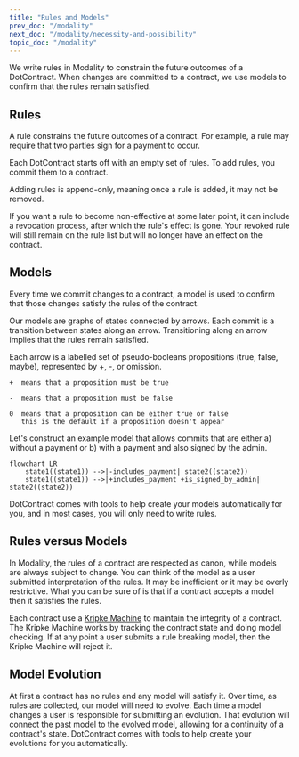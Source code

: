 ```yaml
---
title: "Rules and Models"
prev_doc: "/modality"
next_doc: "/modality/necessity-and-possibility"
topic_doc: "/modality"
---
```


We write rules in Modality to constrain the future outcomes of a DotContract. When changes are committed to a contract, we use models to confirm that the rules remain satisfied.

## Rules

A rule constrains the future outcomes of a contract. For example, a rule may require that two parties sign for a payment to occur.

Each DotContract starts off with an empty set of rules. To add rules, you commit them to a contract.

Adding rules is append-only, meaning once a rule is added, it may not be removed.

<note>
If you want a rule to become non-effective at some later point, it can include a revocation process, after which the rule's effect is gone. Your revoked rule will still remain on the rule list but will no longer have an effect on the contract.
</note>

## Models

Every time we commit changes to a contract, a model is used to confirm that those changes satisfy the rules of the contract.

Our models are graphs of states connected by arrows. Each commit is a transition between states along an arrow. Transitioning along an arrow implies that the rules remain satisfied.

Each arrow is a labelled set of pseudo-booleans propositions (true, false, maybe), represented by +, -, or omission.

<note>

```
+  means that a proposition must be true

-  means that a proposition must be false

0  means that a proposition can be either true or false
   this is the default if a proposition doesn't appear
```

</note>

Let's construct an example model that allows commits that are either a) without a payment or b) with a payment and also signed by the admin.

```mermaid
flowchart LR
    state1((state1)) -->|-includes_payment| state2((state2))
    state1((state1)) -->|+includes_payment +is_signed_by_admin| state2((state2))
```

DotContract comes with tools to help create your models automatically for you, and in most cases, you will only need to write rules.

## Rules versus Models

In Modality, the rules of a contract are respected as canon, while models are always subject to change. You can think of the model as a user submitted interpretation of the rules. It may be inefficient or it may be overly restrictive. What you can be sure of is that if a contract accepts a model then it satisfies the rules.

Each contract use a [Kripke Machine](/docs/concepts/kripke-machine) to maintain the integrity of a contract. The Kripke Machine works by tracking the contract state and doing model checking. If at any point a user submits a rule breaking model, then the Kripke Machine will reject it.

## Model Evolution

At first a contract has no rules and any model will satisfy it. Over time, as rules are collected, our model will need to evolve. Each time a model changes a user is responsible for submitting an evolution. That evolution will connect the past model to the evolved model, allowing for a continuity of a contract's state. DotContract comes with tools to help create your evolutions for you automatically.